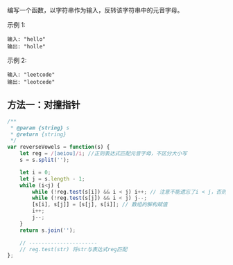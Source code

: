 编写一个函数，以字符串作为输入，反转该字符串中的元音字母。

示例 1:

    输入: "hello"
    输出: "holle"

示例 2:

    输入: "leetcode"
    输出: "leotcede"

## 方法一：对撞指针

```js
/**
 * @param {string} s
 * @return {string}
 */
var reverseVowels = function(s) {
    let reg = /[aeiou]/i; //正则表达式匹配元音字母，不区分大小写
    s = s.split('');

    let i = 0;
    let j = s.length - 1;
    while (i<j) {
        while (!reg.test(s[i]) && i < j) i++; // 注意不能遗忘了i < j，否则i 可能越界
        while (!reg.test(s[j]) && i < j) j--;
        [s[i], s[j]] = [s[j], s[i]]; // 数组的解构赋值
        i++;
        j--;
    }
    return s.join('');

    // ----------------------
    // reg.test(str) 将str与表达式reg匹配
};
```